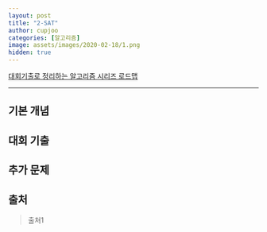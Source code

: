 ```yaml
---
layout: post
title: "2-SAT"
author: cupjoo
categories: [알고리즘]
image: assets/images/2020-02-18/1.png
hidden: true
---
```


[대회기출로 정리하는 알고리즘 시리즈 로드맵](https://cupjoo.github.io/대회기출로-정리하는-알고리즘-시리즈-로드맵)

---

## 기본 개념

## 대회 기출

## 추가 문제

## 출처

> 출처1
